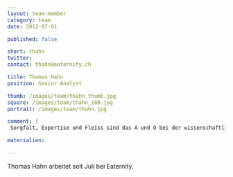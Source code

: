 ```yaml
---
layout: team-member
category: team
date: 2012-07-01

published: false

short: thahn
twitter: 
contact: thahn@eaternity.ch

title: Thomas Hahn
position: Senior Analyst

thumb: /images/team/thahn_thumb.jpg
square: /images/team/thahn_180.jpg
portrait: /images/team/thahn.jpg

comment: |
 Sorgfalt, Expertise und Fleiss sind das A und O bei der wissenschaftlichen Recherche. Hier wurzelt der Erfolg bei Eaternity, diesen Bezug zu den Tatsachen objektiv, klar und deutlich herauszustellen.

materialien:

---
```



Thomas Hahn arbeitet seit Juli bei Eaternity.